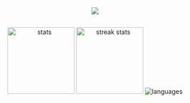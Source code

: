 <div align="center">
  <img src="https://profile-counter.glitch.me/noureddine-t/count.svg?" />
</div>

##

<div align="center">
  
  <img src="https://github-readme-stats.vercel.app/api?username=noureddine-t&show_icons=true&count_private=true&theme=dark&hide_border=true&cache_seconds=1800" height="150" alt="stats" />

  <img src="https://streak-stats.demolab.com?user=noureddine-t&mode=daily&theme=dark&hide_border=true&border_radius=5&cache_seconds=1800" height="150" alt="streak stats" />

  <img src="https://github-readme-stats.vercel.app/api/top-langs?username=noureddine-t&layout=compact&theme=dark&hide_border=true&langs_count=10&card_width=400&cache_seconds=1800" alt="languages" />
  
</div>

<div align="center">
</div>
